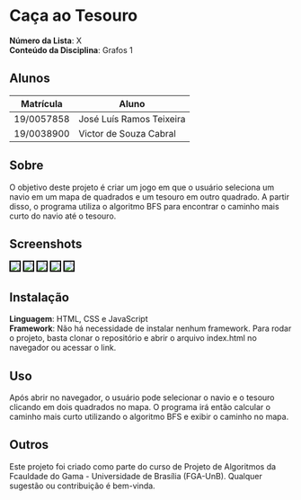 # Caça ao Tesouro

**Número da Lista**: X<br>
**Conteúdo da Disciplina**: Grafos 1 <br>

## Alunos
|Matrícula | Aluno |
| -- | -- |
| 19/0057858  |  José Luís Ramos Teixeira |
| 19/0038900  |  Victor de Souza Cabral |

## Sobre 
O objetivo deste projeto é criar um jogo em que o usuário seleciona um navio em um mapa de quadrados e um tesouro em outro quadrado. A partir disso, o programa utiliza o algoritmo BFS para encontrar o caminho mais curto do navio até o tesouro.

## Screenshots

<img src="Grafos1_Caca-Tesouro/assets/caca-tesouro_logo.png" style="border: 2px solid black;">

<img src="Grafos1_Caca-Tesouro/assets/caca-tesouro_tudo.png" style="border: 2px solid black;">

<img src="Grafos1_Caca-Tesouro/assets/caca-tesouro_guia.png" style="border: 2px solid black;">

<img src="Grafos1_Caca-Tesouro/assets/caca-tesouro_controles.png" style="border: 2px solid black;">

<img src="Grafos1_Caca-Tesouro/assets/caca-tesouro_grid.png" style="border: 2px solid black;">

## Instalação 
**Linguagem**: HTML, CSS e JavaScript<br>
**Framework**: Não há necessidade de instalar nenhum framework. Para rodar o projeto, basta clonar o repositório e abrir o arquivo index.html no navegador ou acessar o link.<br>

## Uso 
Após abrir no navegador, o usuário pode selecionar o navio e o tesouro clicando em dois quadrados no mapa. O programa irá então calcular o caminho mais curto utilizando o algoritmo BFS e exibir o caminho no mapa.

## Outros 
Este projeto foi criado como parte do curso de Projeto de Algoritmos da Fcauldade do Gama - Universidade de Brasília (FGA-UnB). Qualquer sugestão ou contribuição é bem-vinda.




